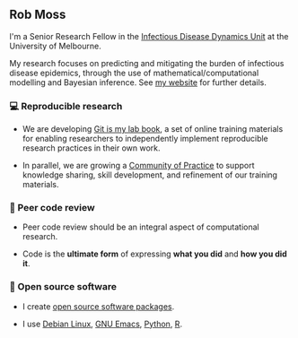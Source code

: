 ## Rob Moss

I'm a Senior Research Fellow in the [Infectious Disease Dynamics Unit](https://mspgh.unimelb.edu.au/research-groups/centre-for-epidemiology-and-biostatistics-research/infectious-disease-dynamics) at the University of Melbourne.

My research focuses on predicting and mitigating the burden of infectious disease epidemics, through the use of mathematical/computational modelling and Bayesian inference.
See [my website](https://robmoss.github.io/) for further details.

### 💻 Reproducible research

- We are developing [Git is my lab book](https://git-is-my-lab-book.net/), a set of online training materials for enabling researchers to independently implement reproducible research practices in their own work.

- In parallel, we are growing a [Community of Practice](https://git-is-my-lab-book.net/community/) to support knowledge sharing, skill development, and refinement of our training materials.

### 🧐 Peer code review

- Peer code review should be an integral aspect of computational research.

- Code is the **ultimate form** of expressing **what you did** and **how you did it**.

### 🐧 Open source software

- I create [open source software packages](https://robmoss.github.io/#open-source-software-packages).

- I use [Debian Linux](https://www.debian.org/), [GNU Emacs](https://www.gnu.org/software/emacs/), [Python](https://www.python.org/), [R](https://www.r-project.org/).
